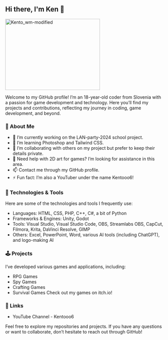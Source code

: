 ## Hi there, I'm Ken 👋

<img src="https://github.com/user-attachments/assets/affd820e-af5c-4e32-a311-fa94f13c5edb" alt="Kento_wm-modified" width="300" height="225">

Welcome to my GitHub profile! I’m an 18-year-old coder from Slovenia with a passion for game development and technology. Here you’ll find my projects and contributions, reflecting my journey in coding, game development, and beyond.

### 🚀 About Me
- 🔭 I’m currently working on the LAN-party-2024 school project.
- 🌱 I’m learning Photoshop and Tailwind CSS.
- 👯 I’m collaborating with others on my project but prefer to keep their details private.
- 🤔 Need help with 2D art for games? I’m looking for assistance in this area.
- 📫 Contact me through my GitHub profile.
- ⚡ Fun fact: I’m also a YouTuber under the name Kentooo6!
### 🔧 Technologies & Tools
Here are some of the technologies and tools I frequently use:

- Languages: HTML, CSS, PHP, C++, C#, a bit of Python
- Frameworks & Engines: Unity, Godot
- Tools: Visual Studio, Visual Studio Code, OBS, Streamlabs OBS, CapCut, Filmora, Krita, DaVinci Resolve, GIMP
- Others: Excel, PowerPoint, Word, various AI tools (including ChatGPT), and logo-making AI
### 🕹️ Projects
I’ve developed various games and applications, including:

- RPG Games
- Spy Games
- Crafting Games
- Survival Games
Check out my games on itch.io!

### 🔗 Links
- YouTube Channel - Kentooo6
  
Feel free to explore my repositories and projects. If you have any questions or want to collaborate, don’t hesitate to reach out through GitHub!
